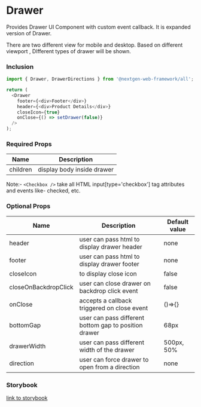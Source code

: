 # Drawer

Provides Drawer UI Component with custom event callback. It is expanded version of Drawer.

There are two different view for mobile and desktop. Based on different viewport , DIfferent types of drawer will be shown.

### Inclusion

```ts
import { Drawer, DrawerDirections } from '@nextgen-web-framework/all';

return (
  <Drawer
    footer={<div>Footer</div>}
    header={<div>Product Details</div>}
    closeIcon={true}
    onClose={() => setDrawer(false)}
  />
);
```

### Required Props

| Name     | Description                |
| -------- | -------------------------- |
| children | display body inside drawer |

Note:- `<Checkbox />` take all HTML input[type='checkbox'] tag attributes and events like- checked, etc.

### Optional Props

| Name                 | Description                                           | Default value |
| -------------------- | ----------------------------------------------------- | ------------- |
| header               | user can pass html to display drawer header           | none          |
| footer               | user can pass html to display drawer footer           | none          |
| closeIcon            | to display close icon                                 | false         |
| closeOnBackdropClick | user can close drawer on backdrop click event         | false         |
| onClose              | accepts a callback triggered on close event           | ()=>{}        |
| bottomGap            | user can pass different bottom gap to position drawer | 68px          |
| drawerWidth          | user can pass different width of the drawer           | 500px, 50%    |
| direction            | user can force drawer to open from a direction        | none          |

### Storybook

[link to storybook](https://www.figma.com/file/NmGzJoDRtkn481G3lgg0Z9/Amway-DS-%E2%80%93%C2%A0Global-Core-Components?node-id=6284%3A111583&t=cfW1Ey6x3G447Hij-0 'drawer')

